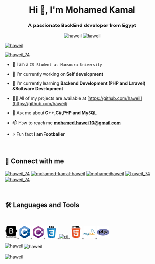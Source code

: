 <h1 align="center">Hi 👋, I'm Mohamed Kamal</h1>
<h3 align="center">A passionate BackEnd developer from Egypt</h3>

<p align="center"> <img src="https://komarev.com/ghpvc/?username=haweil&label=Profile%20views&color=0e75b6&style=flat" alt="haweil" /> 
		   <img src="https://img.shields.io/github/followers/haweil?label=Followers" alt="haweil" />
</p>

<p align="left"> <a href="https://github.com/ryo-ma/github-profile-trophy"><img src="https://github-profile-trophy.vercel.app/?username=haweil" alt="haweil" /></a> </p>

<p align="left"> <a href="https://twitter.com/haweil_74" target="blank"><img src="https://img.shields.io/twitter/follow/haweil_74?logo=twitter&style=for-the-badge" alt="haweil_74" /></a> </p>

- :school: I am a `CS Student at Mansoura University`
- 🔭 I’m currently working on **Self development**

- 🌱 I’m currently learning **Backend Development (PHP and Laravel) &Software Development**

- 👨‍💻 All of my projects are available at [https://github.com/haweil](https://github.com/haweil)

- 💬 Ask me about **C++,C#,PHP and MySQL**

- 📫 How to reach me **mohamed.haweil10@gmail.com**

- ⚡ Fun fact **I am Footballer**
<br>

## 📩 Connect with me
<p align="left">
<a href="https://twitter.com/haweil_74" target="blank"><img align="center" src="https://raw.githubusercontent.com/rahuldkjain/github-profile-readme-generator/master/src/images/icons/Social/twitter.svg" alt="haweil_74" height="30" width="40" /></a>
<a href="https://linkedin.com/in/mohamed-kamal-haweil" target="blank"><img align="center" src="https://raw.githubusercontent.com/rahuldkjain/github-profile-readme-generator/master/src/images/icons/Social/linked-in-alt.svg" alt="mohamed-kamal-haweil" height="30" width="40" /></a>
<a href="https://fb.com/mohamedhaweil" target="blank"><img align="center" src="https://raw.githubusercontent.com/rahuldkjain/github-profile-readme-generator/master/src/images/icons/Social/facebook.svg" alt="mohamedhaweil" height="30" width="40" /></a>
<a href="https://instagram.com/haweil_74" target="blank"><img align="center" src="https://raw.githubusercontent.com/rahuldkjain/github-profile-readme-generator/master/src/images/icons/Social/instagram.svg" alt="haweil_74" height="30" width="40" /></a>
<a href="https://codeforces.com/profile/haweil_74" target="blank"><img align="center" src="https://raw.githubusercontent.com/rahuldkjain/github-profile-readme-generator/master/src/images/icons/Social/codeforces.svg" alt="haweil_74" height="30" width="40" /></a>
</p>
<br>

##  🛠 Languages and Tools
<br>
<p align="left"> <a href="https://getbootstrap.com" target="_blank" rel="noreferrer"> <img src="https://raw.githubusercontent.com/devicons/devicon/master/icons/bootstrap/bootstrap-plain-wordmark.svg" alt="bootstrap" width="40" height="40"/> </a> <a href="https://www.w3schools.com/cpp/" target="_blank" rel="noreferrer"> <img src="https://raw.githubusercontent.com/devicons/devicon/master/icons/cplusplus/cplusplus-original.svg" alt="cplusplus" width="40" height="40"/> </a> <a href="https://www.w3schools.com/cs/" target="_blank" rel="noreferrer"> <img src="https://raw.githubusercontent.com/devicons/devicon/master/icons/csharp/csharp-original.svg" alt="csharp" width="40" height="40"/> </a> <a href="https://www.w3schools.com/css/" target="_blank" rel="noreferrer"> <img src="https://raw.githubusercontent.com/devicons/devicon/master/icons/css3/css3-original-wordmark.svg" alt="css3" width="40" height="40"/> </a> <a href="https://git-scm.com/" target="_blank" rel="noreferrer"> <img src="https://www.vectorlogo.zone/logos/git-scm/git-scm-icon.svg" alt="git" width="40" height="40"/> </a> <a href="https://www.w3.org/html/" target="_blank" rel="noreferrer"> <img src="https://raw.githubusercontent.com/devicons/devicon/master/icons/html5/html5-original-wordmark.svg" alt="html5" width="40" height="40"/> </a> <a href="https://www.mysql.com/" target="_blank" rel="noreferrer"> <img src="https://raw.githubusercontent.com/devicons/devicon/master/icons/mysql/mysql-original-wordmark.svg" alt="mysql" width="40" height="40"/> </a> <a href="https://www.php.net" target="_blank" rel="noreferrer"> <img src="https://raw.githubusercontent.com/devicons/devicon/master/icons/php/php-original.svg" alt="php" width="40" height="40"/> </a> </p>

<p><img align="left" src="https://github-readme-stats.vercel.app/api/top-langs?username=haweil&show_icons=true&locale=en&layout=compact" alt="haweil" /></p>

<p>&nbsp;<img align="center" src="https://github-readme-stats.vercel.app/api?username=haweil&show_icons=true&locale=en" alt="haweil" /></p>

<p><img align="center" src="https://github-readme-streak-stats.herokuapp.com/?user=haweil&" alt="haweil" /></p>
